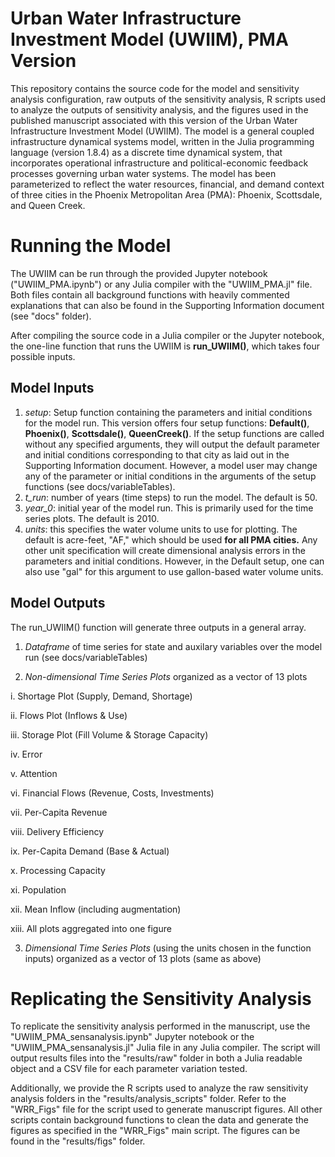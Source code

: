 # Urban Water Infrastructure Investment Model (UWIIM), PMA Version

This repository contains the source code for the model and sensitivity analysis configuration, raw outputs of the sensitivity analysis, R scripts used to analyze the outputs of sensitivity analysis, and the figures used in the published manuscript associated with this version of the Urban Water Infrastructure Investment Model (UWIIM). The model is a general coupled infrastructure dynamical systems model, written in the Julia programming language (version 1.8.4) as a discrete time dynamical system, that incorporates operational infrastructure and political-economic feedback processes governing urban water systems. The model has been parameterized to reflect the water resources, financial, and demand context of three cities in the Phoenix Metropolitan Area (PMA): Phoenix, Scottsdale, and Queen Creek. 

# Running the Model

The UWIIM can be run through the provided Jupyter notebook ("UWIIM_PMA.ipynb") or any Julia compiler with the "UWIIM_PMA.jl" file. Both files contain all background functions with heavily commented explanations that can also be found in the Supporting Information document (see "docs" folder).

After compiling the source code in a Julia compiler or the Jupyter notebook, the one-line function that runs the UWIIM is **run_UWIIM()**, which takes four possible inputs. 

## Model Inputs

1. *setup*: Setup function containing the parameters and initial conditions for the model run. This version offers four setup functions: **Default()**, **Phoenix()**, **Scottsdale()**, **QueenCreek()**. If the setup functions are called without any specified arguments, they will output the default parameter and initial conditions corresponding to that city as laid out in the Supporting Information document. However, a model user may change any of the parameter or initial conditions in the arguments of the setup functions (see docs/variableTables). 
2. *t_run*: number of years (time steps) to run the model. The default is 50.
3. *year_0*: initial year of the model run. This is primarily used for the time series plots. The default is 2010.
4. *units*: this specifies the water volume units to use for plotting. The default is acre-feet, "AF," which should be used **for all PMA cities.** Any other unit specification will create dimensional analysis errors in the parameters and initial conditions. However, in the Default setup, one can also use "gal" for this argument to use gallon-based water volume units. 

## Model Outputs

The run_UWIIM() function will generate three outputs in a general array. 

1. *Dataframe* of time series for state and auxilary variables over the model run (see docs/variableTables)

2. *Non-dimensional Time Series Plots* organized as a vector of 13 plots 

i. Shortage Plot (Supply, Demand, Shortage)

ii. Flows Plot (Inflows & Use) 

iii. Storage Plot (Fill Volume & Storage Capacity) 

iv. Error 

v. Attention

vi. Financial Flows (Revenue, Costs, Investments)

vii. Per-Capita Revenue 

viii. Delivery Efficiency 

ix. Per-Capita Demand (Base & Actual)

x. Processing Capacity

xi. Population

xii. Mean Inflow (including augmentation)

xiii. All plots aggregated into one figure

3. *Dimensional Time Series Plots* (using the units chosen in the function inputs) organized as a vector of 13 plots (same as above)

# Replicating the Sensitivity Analysis

To replicate the sensitivity analysis performed in the manuscript, use the "UWIIM_PMA_sensanalysis.ipynb" Jupyter notebook or the "UWIIM_PMA_sensanalysis.jl" Julia file in any Julia compiler. The script will output results files into the "results/raw" folder in both a Julia readable object and a CSV file for each parameter variation tested. 

Additionally, we provide the R scripts used to analyze the raw sensitivity analysis folders in the "results/analysis_scripts" folder. Refer to the "WRR_Figs" file for the script used to generate manuscript figures. All other scripts contain background functions to clean the data and generate the figures as specified in the "WRR_Figs" main script. The figures can be found in the "results/figs" folder. 
